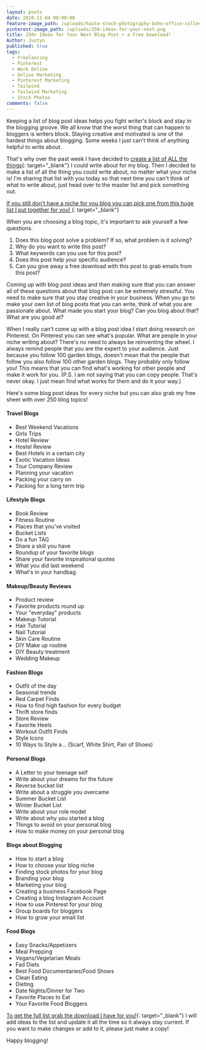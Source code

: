 ```yaml
---
layout: posts
date: 2018-11-04 00:00:00
feature-image_path: /uploads/haute-stock-photography-boho-office-collection-final-18.jpg
pinterest-image_path: /uploads/250-ideas-for-your-next.png
title: 250+ Ideas for Your Next Blog Post + a Free Download!
Author: Justyn
published: true
tags:
  - Freelancing
  - Pinterest
  - Work Online
  - Online Marketing
  - Pinterest Marketing
  - Tailwind
  - Tailwind Marketing
  - Stock Photos
comments: false
---
```


Keeping a list of blog post ideas helps you fight writer's block and stay in the blogging groove. We all know that the worst thing that can happen to bloggers is writers block. Staying creative and motivated is one of the hardest things about blogging. Some weeks I just can't think of anything helpful to write about.

That's why over the past week I have decided to [create a list of ALL the things](https://www.subscribepage.com/blog-post-ideas){: target="_blank"} I could write about for my blog. Then I decided to make a list of all the thing you could write about, no matter what your niche is! I'm sharing that list with you today so that next time you can't think of what to write about, just head over to the master list and pick something out.&nbsp;

[If you still don't have a niche for you blog you can pick one from this huge list I put together for you!&nbsp;](https://www.subscribepage.com/100-blog-niches){: target="_blank"}

When you are choosing a blog topic, it's important to ask yourself a few questions.&nbsp;

1. Does this blog post solve a problem? If so, what problem is it solving?
2. Why do you want to write this post?
3. What keywords can you use for this post?
4. Does this post help your specific audience?
5. Can you give away a free download with this post to grab emails from this post?&nbsp;

Coming up with blog post ideas and then making sure that you can answer all of these questions about that blog post can be extremely stressful. You need to make sure that you stay creative in your business. When you go to make your own list of blog posts that you can write, think of what you are passionate about. What made you start your blog? Can you blog about that? What are you good at?

When I really can't come up with a blog post idea I start doing research on Pinterest. On Pinterest you can see what's popular. What are people in your niche writing about? There's no need to always be reinventing the wheel. I always remind people that you are the expert to your audience. Just because you follow 100 garden blogs, doesn't mean that the people that follow you also follow 100 other garden blogs. They probably only follow you! This means that you can find what's working for other people and make it work for you. (P.S. I am not saying that you can copy people. That's never okay. I just mean find what works for them and do it your way.)

Here's some blog post ideas for every niche but you can also grab my free sheet with over 250 blog topics!&nbsp;

#### Travel Blogs

* Best Weekend Vacations
* Girls Trips
* Hotel Review
* Hostel Review
* Best Hotels in a certain city
* Exotic Vacation Ideas
* Tour Company Review
* Planning your vacation
* Packing your carry on
* Packing for a long term trip

#### Lifestyle Blogs

* Book Review
* Fitness Routine
* Places that you've visited
* Bucket Lists
* Do a fun TAG
* Share a skill you have
* Roundup of your favorite blogs
* Share your favorite inspirational quotes
* What you did last weekend
* What's in your handbag

#### Makeup/Beauty Reviews

* Product review
* Favorite products round up
* Your "everyday" products
* Makeup Tutorial
* Hair Tutorial
* Nail Tutorial
* Skin Care Routine
* DIY Make up routine
* DIY Beauty treatment
* Wedding Makeup

#### Fashion Blogs

* Outfit of the day
* Seasonal trends
* Red Carpet Finds
* How to find high fashion for every budget
* Thrift store finds
* Store Review
* Favorite Heels
* Workout Outfit Finds
* Style Icons
* 10 Ways to Style a… (Scarf, White Shirt, Pair of Shoes)

#### Personal Blogs

* A Letter to your teenage self
* Write about your dreams for the future
* Reverse bucket list
* Write about a struggle you overcame
* Summer Bucket List
* Winter Bucket List
* Write about your role model
* Write about why you started a blog
* Things to avoid on your personal blog
* How to make money on your personal blog

#### Blogs about Blogging

* How to start a blog
* How to choose your blog niche
* Finding stock photos for your blog
* Branding your blog
* Marketing your blog
* Creating a business Facebook Page
* Creating a blog Instagram Account
* How to use Pinterest for your blog
* Group boards for bloggers
* How to grow your email list

#### Food Blogs

* Easy Snacks/Appetizers
* Meal Prepping
* Vegans/Vegetarian Meals
* Fad Diets
* Best Food Documentaries/Food Shows
* Clean Eating
* Dieting
* Date Nights/Dinner for Two
* Favorite Places to Eat
* Your Favorite Food Bloggers

[To get t](__notset__)[he full list grab the download I have for you!](https://www.subscribepage.com/blog-post-ideas){: target="_blank"} I will add ideas to the list and update it all the time so it always stay current. If you want to make changes or add to it, please just make a copy!

Happy blogging!&nbsp;